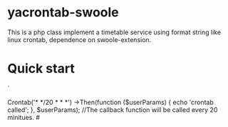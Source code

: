 # yacrontab-swoole 
This is a php class implement a timetable service using format string like linux crontab, dependence on swoole-extension.

# Quick start
`
<?php
include './CrontabTicker.php'

$crontab = new \CrontabTicker();
$crontab->Crontab('* */20 * * *')
	->Then(function ($userParams)
	{
		echo 'crontab called';
        },
        $userParams);
//The callback function will be called every 20 minitues.

#
